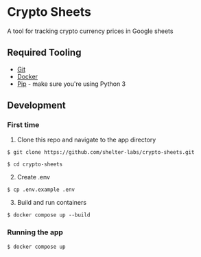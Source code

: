 # Crypto Sheets

A tool for tracking crypto currency prices in Google sheets

## Required Tooling
- [Git](https://git-scm.com/downloads)
- [Docker](https://docs.docker.com/get-docker/)
- [Pip](https://pip.pypa.io/en/stable/installing/) - make sure you're using Python 3

## Development
### First time
1. Clone this repo and navigate to the app directory
```
$ git clone https://github.com/shelter-labs/crypto-sheets.git
```
```
$ cd crypto-sheets
```
2. Create .env
```
$ cp .env.example .env
```
3. Build and run containers
```
$ docker compose up --build
```
### Running the app
```
$ docker compose up
```
